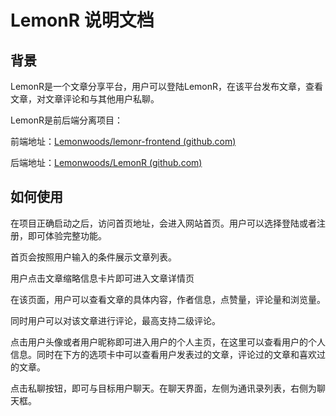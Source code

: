 # LemonR 说明文档

## 背景

LemonR是一个文章分享平台，用户可以登陆LemonR，在该平台发布文章，查看文章，对文章评论和与其他用户私聊。

LemonR是前后端分离项目：

前端地址：[Lemonwoods/lemonr-frontend (github.com)](https://github.com/Lemonwoods/lemonr-frontend)

后端地址：[Lemonwoods/LemonR (github.com)](https://github.com/Lemonwoods/LemonR)

## 如何使用

在项目正确启动之后，访问首页地址，会进入网站首页。用户可以选择登陆或者注册，即可体验完整功能。

首页会按照用户输入的条件展示文章列表。

用户点击文章缩略信息卡片即可进入文章详情页

在该页面，用户可以查看文章的具体内容，作者信息，点赞量，评论量和浏览量。

同时用户可以对该文章进行评论，最高支持二级评论。

点击用户头像或者用户昵称即可进入用户的个人主页，在这里可以查看用户的个人信息。同时在下方的选项卡中可以查看用户发表过的文章，评论过的文章和喜欢过的文章。

点击私聊按钮，即可与目标用户聊天。在聊天界面，左侧为通讯录列表，右侧为聊天框。
